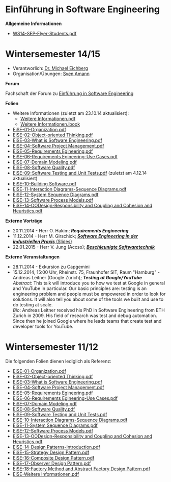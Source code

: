 Einführung in Software Engineering
===

**Allgemeine Informationen**

 * [WS14-SEP-Flyer-Students.pdf](WS14-SEP-Flyer-Students.pdf)

Wintersemester 14/15
===

 * Verantworlich: [Dr. Michael Eichberg](http://www.stg.tu-darmstadt.de/staff/michael_eichberg/index.en.jsp)
 * Organisation/Übungen: [Sven Amann](http://www.stg.tu-darmstadt.de/staff/sven_amann/index.en.jsp)


**Forum**

Fachschaft der Forum zu [Einführung in Software Engineering](https://www.fachschaft.informatik.tu-darmstadt.de/forum//viewforum.php?f=198&sid=93e51645a96105414eeed2f1bfcbdb2d)


**Folien**

 * Weitere Informationen (zuletzt am 23.10.14 aktualisiert):
	* [Weitere Informationen.pdf](WS14-EiSE.pdf)
	* [Weitere Informationen.ibook](WS14-EiSE.ibooks)	
 * [EiSE-01-Organization.pdf](WS14-EiSE-01-Organization.pdf)
 * [EiSE-02-Object-oriented Thinking.pdf](WS14-EiSE-02-Object-oriented_Thinking.pdf)
 * [EiSE-03-What is Software Engineering.pdf](WS14-EiSE-03-What\_is\_Software\_Engineering.pdf)
 * [EiSE-04-Software Project Management.pdf](WS14-EiSE-04-Software\_Project\_Management.pdf)
 * [EiSE-05-Requirements Egineering.pdf](WS14-EiSE-05-Requirements\_Egineering.pdf)
 * [EiSE-06-Requirements Egineering-Use Cases.pdf](WS14-EiSE-06-Requirements\_Egineering-Use\_Cases.pdf)
 * [EiSE-07-Domain Modeling.pdf](WS11-EiSE-07-Domain\_Modeling.pdf)
 * [EiSE-08-Software Quality.pdf](WS14-EiSE-08-Software\_Quality.pdf)
 * [EiSE-09-Software Testing and Unit Tests.pdf](WS14-EiSE-09-Software\_Testing\_and\_Unit\_Tests.pdf) (zuletzt am 4.12.14 aktualisiert)
 * [EiSE-10-Building Software.pdf](WS14-EiSE-10-Building\_Software.pdf)
 * [EiSE-11-Interaction Diagrams-Sequence Diagrams.pdf](WS14-EiSE-11-Interaction\_Diagrams-Sequence\_Diagrams.pdf)
 * [EiSE-12-System Sequence Diagrams.pdf](WS14-EiSE-12-System\_Sequence\_Diagrams.pdf)
 * [EiSE-13-Software Process Models.pdf](WS14-EiSE-13-Software\_Process\_Models.pdf)
  * [EiSE-14-OODesign-Responsibility and Coupling and Cohesion and Heuristics.pdf](WS14-EiSE-14-OO\_Design-Responsibility\_and\_Coupling\_and\_Cohesion\_and\_Heuristics.pdf)
 
**Externe Vorträge**

 * 20.11.2014 - Herr O. Hakim; ___Requirements Engineering___
 * 11.12.2014 - Herr M. Girschick; [___Software Engineering in der industriellen Praxis___ (Slides)](WS14-EiSE-XX-Capgemini.pdf)
 * 22.01.2015 - Herr V. Jung (Accso); [___Beschleunigte Softwaretechnik___](WS14-EISE-XX-Accso-BeST.pdf)

**Externe Veranstaltungen**

 * 28.11.2014 - Exkursion zu Capgemini
 * 15.12.2014, 15:00 Uhr, Rheinstr. 75, Fraunhofer SIT, Raum "Hamburg" - Andreas Leitner (Google Zürich); ___Testing at Google/YouTube___  
_Abstract_: This talk will introduce you to how we test at Google in general
and YouTube in particular. Our basic principles are: testing is an
engineering problem and people must be empowered in order to look for
solutions. It will also tell you about some of the tools we built and
use to do testing at scale.  
_Bio_: Andreas Leitner received his PhD in Software Engineering from ETH Zurich
in 2009. His field of research was test and debug automation. Since then
he joined Google where he leads teams that create test and developer
tools for YouTube.



Wintersemester 11/12
===
Die folgenden Folien dienen lediglich als Referenz:

 * [EiSE-01-Organization.pdf](WS11-EiSE-01-Organization.pdf)
 * [EiSE-02-Object-oriented Thinking.pdf](WS11-EiSE-02-Object-oriented_Thinking.pdf)
 * [EiSE-03-What is Software Engineering.pdf](WS11-EiSE-03-What_is_Software_Engineering.pdf)
 * [EiSE-04-Software Project Management.pdf](WS11-EiSE-04-Software_Project_Management.pdf)
 * [EiSE-05-Requirements Egineering.pdf](WS11-EiSE-05-Requirements_Egineering.pdf)
 * [EiSE-06-Requirements Egineering-Use Cases.pdf](WS11-EiSE-06-Requirements_Egineering-Use_Cases.pdf)
 * [EiSE-07-Domain Modeling.pdf](WS11-EiSE-07-Domain_Modeling.pdf)
 * [EiSE-08-Software Quality.pdf](WS11-EiSE-08-Software_Quality.pdf)
 * [EiSE-09-Software Testing and Unit Tests.pdf](WS11-EiSE-09-Software_Testing_and_Unit_Tests.pdf)
 * [EiSE-10-Interaction Diagrams-Sequence Diagrams.pdf](WS11-EiSE-10-Interaction_Diagrams-Sequence_Diagrams.pdf)
 * [EiSE-11-System Sequence Diagrams.pdf](WS11-EiSE-11-System_Sequence_Diagrams.pdf)
 * [EiSE-12-Software Process Models.pdf](WS11-EiSE-12-Software_Process_Models.pdf)
 * [EiSE-13-OODesign-Responsibility and Coupling and Cohesion and Heuristics.pdf](WS11-EiSE-13-OODesign-Responsibility_and_Coupling_and_Cohesion_and_Heuristics.pdf)
 * [EiSE-14-Design Patterns-Introduction.pdf](WS11-EiSE-14-Design_Patterns-Introduction.pdf)
 * [EiSE-15-Strategy Design Pattern.pdf](WS11-EiSE-15-Strategy_Design_Pattern.pdf)
 * [EiSE-16-Composite Design Pattern.pdf](WS11-EiSE-16-Composite_Design_Pattern.pdf)
 * [EiSE-17-Observer Design Pattern.pdf](WS11-EiSE-17-Observer_Design_Pattern.pdf)
 * [EiSE-18-Factory Method and Abstract Factory Design  Pattern.pdf](WS11-EiSE-18-Factory_Method_and_Abstract_Factory_Design_Pattern.pdf)
 * [EiSE-Weitere Informationen.pdf](WS11-EiSE-Weitere_Informationen.pdf)
